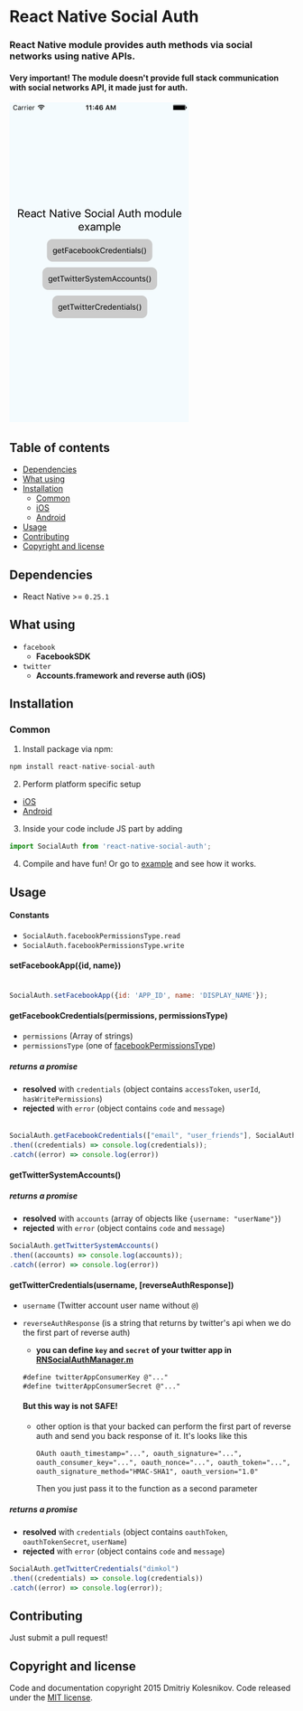 # React Native Social Auth

### React Native module provides auth methods via social networks using native APIs.
#### Very important! The module doesn't provide full stack communication with social networks API, it made just for auth.

![preview](images/social_auth_example.gif)

## Table of contents
- [Dependencies](#dependencies)
- [What using](#what-using)
- [Installation](#installation)
  - [Common](#common)
  - [iOS](ios#readme)
  - [Android](android#readme)
- [Usage](#usage)
- [Contributing](#contributing)
- [Copyright and license](#copyright-and-license)

## Dependencies
- React Native >= `0.25.1`

## What using
- `facebook`
  - __FacebookSDK__
- `twitter`
	- __Accounts.framework and reverse auth (iOS)__

## Installation

### Common
1. Install package via npm:

```javascript
npm install react-native-social-auth
```

2. Perform platform specific setup
  - [iOS](ios#readme)
  - [Android](android#readme)

3. Inside your code include JS part by adding

  ```javascript
  import SocialAuth from 'react-native-social-auth';
  ```

4. Compile and have fun! Or go to [example](example) and see how it works.

## Usage

#### Constants
  - `SocialAuth.facebookPermissionsType.read`
  - `SocialAuth.facebookPermissionsType.write`

#### setFacebookApp({id, name})
```javascript

SocialAuth.setFacebookApp({id: 'APP_ID', name: 'DISPLAY_NAME'});
```

#### getFacebookCredentials(permissions, permissionsType)
  - `permissions` (Array of strings)
  - `permissionsType` (one of [facebookPermissionsType](#constants))

##### returns a promise
  - __resolved__ with `credentials` (object contains `accessToken`, `userId`, `hasWritePermissions`)
  - __rejected__ with `error` (object contains `code` and `message`)

```javascript

SocialAuth.getFacebookCredentials(["email", "user_friends"], SocialAuth.facebookPermissionsType.read)
.then((credentials) => console.log(credentials));
.catch((error) => console.log(error))
```

#### getTwitterSystemAccounts()
##### returns a promise
  - __resolved__ with `accounts` (array of objects like `{username: "userName"}`)
  - __rejected__ with `error` (object contains `code` and `message`)

```javascript
SocialAuth.getTwitterSystemAccounts()
.then((accounts) => console.log(accounts));
.catch((error) => console.log(error))
```

#### getTwitterCredentials(username, [reverseAuthResponse])
  - `username` (Twitter account user name without `@`)
  - `reverseAuthResponse` (is a string that returns by twitter's api when we do the first part of reverse auth)
    - __you can define `key` and `secret` of your twitter app in [RNSocialAuthManager.m](ios/RNSocialAuthManager.m)__
    ```
    #define twitterAppConsumerKey @"..."
    #define twitterAppConsumerSecret @"..."
    ```
    #### But this way is not SAFE!

    - other option is that your backed can perform the first part of reverse auth and send you back response of it.
      It's looks like this
      ```
      OAuth oauth_timestamp="...", oauth_signature="...", oauth_consumer_key="...", oauth_nonce="...", oauth_token="...", oauth_signature_method="HMAC-SHA1", oauth_version="1.0"
      ```
      Then you just pass it to the function as a second parameter

##### returns a promise
  - __resolved__ with `credentials` (object contains `oauthToken`, `oauthTokenSecret`, `userName`)
  - __rejected__ with `error` (object contains `code` and `message`)

```javascript
SocialAuth.getTwitterCredentials("dimkol")
.then((credentials) => console.log(credentials))
.catch((error) => console.log(error));
```

## Contributing

Just submit a pull request!

## Copyright and license

Code and documentation copyright 2015 Dmitriy Kolesnikov. Code released under the [MIT license](LICENSE).
